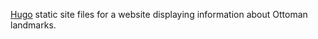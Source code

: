 [Hugo](https://gohugo.io/) static site files for a website displaying information about Ottoman landmarks.
